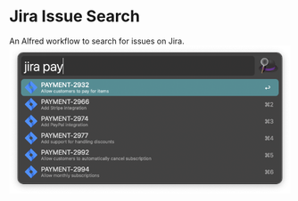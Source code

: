 # Jira Issue Search
An Alfred workflow to search for issues on Jira.
![image](./assets/search_screen.png)

